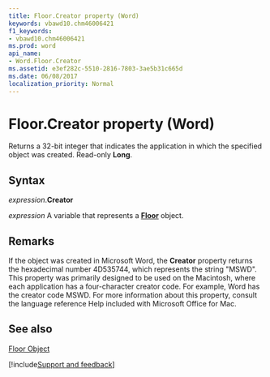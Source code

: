 ```yaml
---
title: Floor.Creator property (Word)
keywords: vbawd10.chm46006421
f1_keywords:
- vbawd10.chm46006421
ms.prod: word
api_name:
- Word.Floor.Creator
ms.assetid: e3ef282c-5510-2816-7803-3ae5b31c665d
ms.date: 06/08/2017
localization_priority: Normal
---
```



# Floor.Creator property (Word)

Returns a 32-bit integer that indicates the application in which the specified object was created. Read-only  **Long**.


## Syntax

_expression_.**Creator**

_expression_ A variable that represents a **[Floor](Word.Floor.md)** object.


## Remarks

If the object was created in Microsoft Word, the  **Creator** property returns the hexadecimal number 4D535744, which represents the string "MSWD". This property was primarily designed to be used on the Macintosh, where each application has a four-character creator code. For example, Word has the creator code MSWD. For more information about this property, consult the language reference Help included with Microsoft Office for Mac.


## See also


[Floor Object](Word.Floor.md)

[!include[Support and feedback](~/includes/feedback-boilerplate.md)]